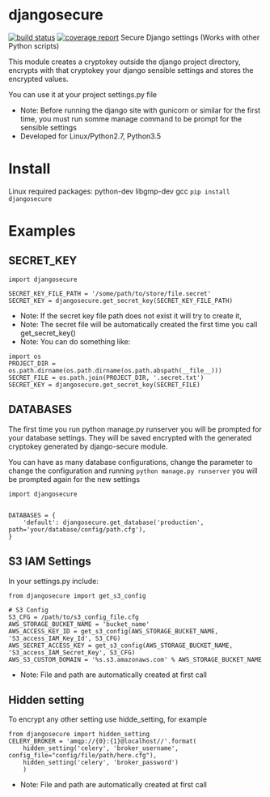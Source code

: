 # djangosecure
[![build status](https://git.herrerosolis.com/rafahsolis/djangosecure/badges/master/build.svg)](https://git.herrerosolis.com/rafahsolis/djangosecure/commits/master)
[![coverage report](https://git.herrerosolis.com/rafahsolis/djangosecure/badges/master/coverage.svg)](https://git.herrerosolis.com/rafahsolis/djangosecure/commits/master)
Secure Django settings (Works with other Python scripts)

This module creates a cryptokey outside the django project directory, encrypts with that cryptokey your django sensible
settings and stores the encrypted values.

You can use it at your project settings.py file
* Note: Before running the django site with gunicorn or similar for the first time, you must run somme manage command to be prompt for the sensible settings
* Developed for Linux/Python2.7, Python3.5

# Install
Linux required packages: python-dev libgmp-dev gcc
```pip install djangosecure```

# Examples
## SECRET_KEY

```
import djangosecure

SECRET_KEY_FILE_PATH = '/some/path/to/store/file.secret'
SECRET_KEY = djangosecure.get_secret_key(SECRET_KEY_FILE_PATH)
```

* Note: If the secret key file path does not exist it will try to create it,
* Note: The secret file will be automatically created the first time you call get_secret_key()
* Note: You can do something like:

```
import os
PROJECT_DIR = os.path.dirname(os.path.dirname(os.path.abspath(__file__)))
SECRET_FILE = os.path.join(PROJECT_DIR, '.secret.txt')
SECRET_KEY = djangosecure.get_secret_key(SECRET_FILE)
```

## DATABASES
The first time you run python manage.py runserver you will be prompted for your database settings. They will be saved
encrypted with the generated cryptokey generated by django-secure module.

You can have as many database configurations, change the parameter to change the configuration and running
 ```python manage.py runserver``` you will be prompted again for the new settings

```
import djangosecure


DATABASES = {
    'default': djangosecure.get_database('production', path='your/database/config/path.cfg'),
}
```



## S3 IAM Settings
In your settings.py include:

```
from djangosecure import get_s3_config

# S3 Config
S3_CFG = /path/to/s3_config_file.cfg
AWS_STORAGE_BUCKET_NAME = 'bucket_name'
AWS_ACCESS_KEY_ID = get_s3_config(AWS_STORAGE_BUCKET_NAME, 'S3_access_IAM_Key_Id', S3_CFG)
AWS_SECRET_ACCESS_KEY = get_s3_config(AWS_STORAGE_BUCKET_NAME, 'S3_access_IAM_Secret_Key', S3_CFG)
AWS_S3_CUSTOM_DOMAIN = '%s.s3.amazonaws.com' % AWS_STORAGE_BUCKET_NAME
```

* Note: File and path are automatically created at first call

## Hidden setting
To encrypt any other setting use hidde_setting, for example

```
from djangosecure import hidden_setting
CELERY_BROKER = 'amqp://{0}:{1}@localhost//'.format(
    hidden_setting('celery', 'broker_username', config_file="config/file/path/here.cfg"),
    hidden_setting('celery', 'broker_password')
    )

```

* Note: File and path are automatically created at first call